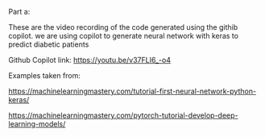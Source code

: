 Part a:

These are the video recording of the code generated using the githib copilot. we are using copilot to generate neural network with keras to predict diabetic patients


Github Copilot link: https://youtu.be/v37FLI6_-o4


Examples taken from:

https://machinelearningmastery.com/tutorial-first-neural-network-python-keras/ 

https://machinelearningmastery.com/pytorch-tutorial-develop-deep-learning-models/
